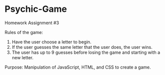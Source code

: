 # Psychic-Game

Homework Assignment #3

Rules of the game:

1. Have the user choose a letter to begin. 
2. If the user guesses the same letter that the user does, the user wins.
3. The user has up to 9 guesses before losing the game and starting with a new letter.

Purpose: Manipulation of JavaScript, HTML, and CSS to create a game.